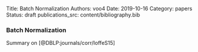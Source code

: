 Title: Batch Normalization
Authors: voo4
Date: 2019-10-16
Category: papers
Status: draft
publications_src: content/bibliography.bib

### Batch Normalization

Summary on [@DBLP:journals/corr/IoffeS15]
